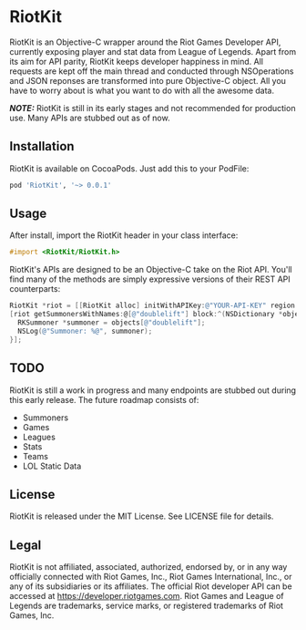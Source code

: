 RiotKit
=======

RiotKit is an Objective-C wrapper around the Riot Games Developer API, currently exposing player and stat data from League of Legends. Apart from its aim for API parity, RiotKit keeps developer happiness in mind. All requests are kept off the main thread and conducted through NSOperations and JSON reponses are transformed into pure Objective-C object. All you have to worry about is what you want to do with all the awesome data.

***NOTE:*** RiotKit is still in its early stages and not recommended for production use. Many APIs are stubbed out as of now.

## Installation

RiotKit is available on CocoaPods. Just add this to your PodFile:

```ruby
pod 'RiotKit', '~> 0.0.1'
```

## Usage

After install, import the RiotKit header in your class interface:

```objective-c
#import <RiotKit/RiotKit.h>
```

RiotKit's APIs are designed to be an Objective-C take on the Riot API. You'll find many of the methods are simply expressive versions of their REST API counterparts:

```objective-c
RiotKit *riot = [[RiotKit alloc] initWithAPIKey:@"YOUR-API-KEY" region:RKRegionNorthAmerica];
[riot getSummonersWithNames:@[@"doublelift"] block:^(NSDictionary *objects, NSError *error) {
  RKSummoner *summoner = objects[@"doublelift"];
  NSLog(@"Summoner: %@", summoner);
}];
```

## TODO

RiotKit is still a work in progress and many endpoints are stubbed out during this early release. The future roadmap consists of:

- Summoners
- Games
- Leagues
- Stats
- Teams
- LOL Static Data

## License

RiotKit is released under the MIT License. See LICENSE file for details.

## Legal

RiotKit is not affiliated, associated, authorized, endorsed by, or in any way officially connected with Riot Games, Inc., Riot Games International, Inc., or any of its subsidiaries or its affiliates. The official Riot developer API can be accessed at https://developer.riotgames.com. Riot Games and League of Legends are trademarks, service marks, or registered trademarks of Riot Games, Inc.
